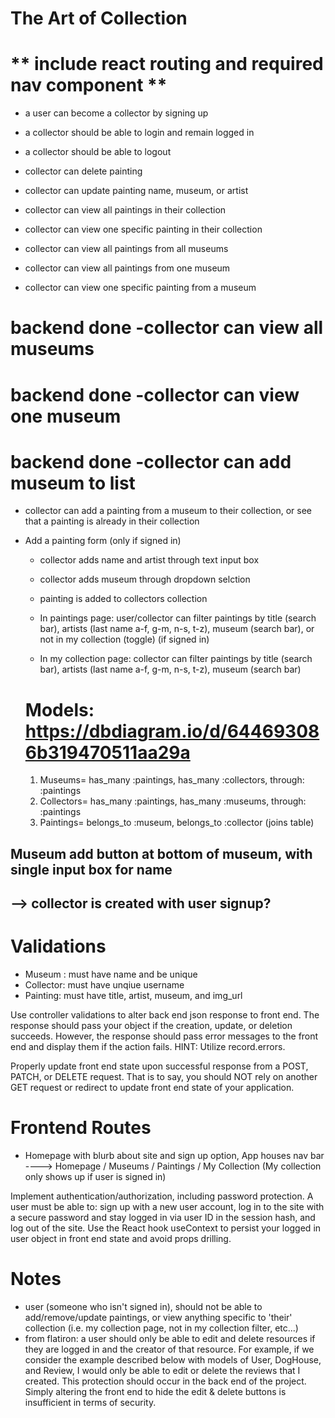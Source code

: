 
  # The Art of Collection

  # ** include react routing and required nav component **
  
  - a user can become a collector by signing up
  - a collector should be able to login and remain logged in
  - a collector should be able to logout


  - collector can delete painting
  - collector can update painting name, museum, or artist

  - collector can view all paintings in their collection
  - collector can view one specific painting in their collection

  - collector can view all paintings from all museums
  - collector can view all paintings from one museum
  - collector can view one specific painting from a museum

  # backend done -collector can view all museums 
  # backend done -collector can view one museum
  # backend done -collector can add museum to list

  - collector can add a painting from a museum to their collection, or see that a painting is already in their collection

- Add a painting form (only if signed in)
  - collector adds name and artist through text input box
  - collector adds museum through dropdown selction
  - painting is added to collectors collection

  - In paintings page: user/collector can filter paintings by title (search bar), artists (last name a-f, g-m, n-s, t-z), museum (search bar), or not in my collection (toggle) (if signed in)

  - In my collection page: collector  can filter paintings by title (search bar), artists (last name a-f, g-m, n-s, t-z), museum (search bar)

  # Models: https://dbdiagram.io/d/644693086b319470511aa29a
  1. Museums= has_many :paintings, has_many :collectors, through: :paintings
  2. Collectors= has_many :paintings, has_many :museums, through: :paintings
  3. Paintings= belongs_to :museum, belongs_to :collector (joins table)


## Museum add button at bottom of museum, with single input box for name
## --> collector is created with user signup?

# Validations
- Museum : must have name and be unique
- Collector: must have unqiue username
- Painting: must have title, artist, museum, and img_url

Use controller validations to alter back end json response to front end. The response should pass your object if the creation, update, or deletion succeeds. However, the response should pass error messages to the front end and display them if the action fails. HINT: Utilize record.errors.

Properly update front end state upon successful response from a POST, PATCH, or DELETE request. That is to say, you should NOT rely on another GET request or redirect to update front end state of your application.

# Frontend Routes
 - Homepage with blurb about site and sign up option, App houses nav bar ----> Homepage / Museums / Paintings / My Collection (My collection only shows up if user is signed in)

Implement authentication/authorization, including password protection. A user must be able to:
sign up with a new user account,
log in to the site with a secure password and stay logged in via user ID in the session hash, and
log out of the site.
Use the React hook useContext to persist your logged in user object in front end state and avoid props drilling.

# Notes

- user (someone who isn't signed in), should not be able to add/remove/update paintings, or view anything specific to 'their' collection (i.e. my collection page, not in my collection filter, etc...)
- from flatiron: a user should only be able to edit and delete resources if they are logged in and the creator of that resource. For example, if we consider the example described below with models of User, DogHouse, and Review, I would only be able to edit or delete the reviews that I created. This protection should occur in the back end of the project. Simply altering the front end to hide the edit & delete buttons is insufficient in terms of security.
